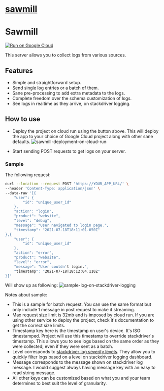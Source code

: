 # [sawmill](https://github.com/VikramTiwari/sawmill)

# Sawmill

[![Run on Google Cloud](https://deploy.cloud.run/button.svg)](https://deploy.cloud.run)

This server allows you to collect logs from various sources.

## Features

- Simple and straightforward setup.
- Send single log entries or a batch of them.
- Sane pre-processing to add extra metadata to the logs.
- Complete freedom over the schema customization of logs.
- See logs in realtime as they arrive, on stackdriver logging.

## How to use

- Deploy the project on cloud run using the button above. This will deploy the app to your choice of Google Cloud project along with other sane defaults.
  ![sawmill-deployment-on-cloud-run](https://user-images.githubusercontent.com/1330677/126078285-acb98123-efcb-4890-ad8a-f8eaa7b1ce44.png)

- Start sending POST requests to get logs on your server.

### Sample

The following request:

```sh
curl --location --request POST 'https://YOUR_APP_URL/' \
--header 'Content-Type: application/json' \
--data-raw '[{
    "user": {
        "id": "unique_user_id"
    },
    "action": "login",
    "product": "website",
    "level": "debug",
    "message": "User navigated to login page.",
    "timestamp": "2021-07-18T18:11:01.050Z"
},{
    "user": {
        "id": "unique_user_id"
    },
    "action": "error",
    "product": "website",
    "level": "error",
    "message": "User couldn't login.",
    "timestamp": "2021-07-18T18:12:04.110Z"
}]'
```

Will show up as following:
![sample-log-on-stackdriver-logging](https://user-images.githubusercontent.com/1330677/126078412-d42dfffe-5fe8-43b6-91cb-9a74940fffe7.png)

Notes about sample:

- This is a sample for batch request. You can use the same format but only include 1 message in post request to make it streaming.
- Max request size limit is 32mb and is imposed by cloud run. If you are using other service to deploy the project, check it's documentation to get the correct size limits.
- Timestamp key here is the timestamp on user's device. It's ISO timestamped. Project will use this timestamp to override stackdriver's timestamp. This allows you to see logs based on the same order as they were collected, even if they were sent as a batch.
- Level corresponds to [stackdriver log severity levels](https://cloud.google.com/logging/docs/reference/v2/rest/v2/LogEntry#logseverity). They allow you to quickly filter logs based on a level on stackdriver logging dashboard.
- Message corresponds to the message shown on stackdriver log message. I would suggest always having message key with an easy to read string message.
- All other keys can be customized based on what you and your team determines to best suit the level of granularity.
